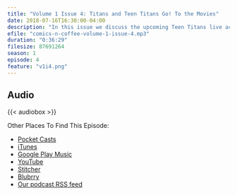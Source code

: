 ```yaml
---
title: "Volume 1 Issue 4: Titans and Teen Titans Go! To the Movies"
date: 2018-07-16T16:30:00-04:00
description: "In this issue we discuss the upcoming Teen Titans live action TV show called Titans as well as the Teen Titans Go! movie."
efile: "comics-n-coffee-volume-1-issue-4.mp3"
duration: "0:36:29"
filesize: 87691264
season: 1
episode: 4
feature: "v1i4.png"
---
```


## <span class="fas fa-podcast"></span> Audio

{{< audiobox >}}

Other Places To Find This Episode:

- [Pocket Casts](https://pca.st/KIfs)
- [iTunes](https://itunes.apple.com/us/podcast/comics-n-coffee-podcast/id1405490125)
- [Google Play Music](https://playmusic.app.goo.gl/?ibi=com.google.PlayMusic&isi=691797987&ius=googleplaymusic&apn=com.google.android.music&link=https://play.google.com/music/m/Ikiure5dl6s2vpapy6fqafpfbom?t%3DComics_%27N%27_Coffee_Podcast%26pcampaignid%3DMKT-na-all-co-pr-mu-pod-16)
- [YouTube](https://youtu.be/WXJTT_cPIzg)
- [Stitcher](https://www.stitcher.com/s?fid=%22203396%22&refid=stpr)
- [Blubrry](https://www.blubrry.com/comicsncoffee/)
- [Our podcast RSS feed](https://www.ComicsNCoffee.com/podcast/index.xml)
